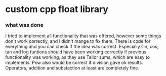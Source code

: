 # custom cpp float library

### what was done

I tried to implement all functionality that was offered, however some things don't work correctly, and I didn't mange to fix them. There is code for everything and you can check if the idea was correct.
Especially sin, cos, tan and log funtions should have been working correctly if previous functionality was working, as thay use Tailor sums, which are easy to implements. Pow also would be correct if division gave ok results. Operators, addition and substaction at least are completely fine.

